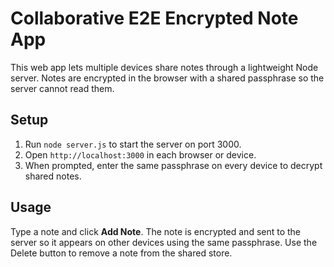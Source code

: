 
# Collaborative E2E Encrypted Note App

This web app lets multiple devices share notes through a lightweight Node server.
Notes are encrypted in the browser with a shared passphrase so the server cannot
read them.

## Setup

1. Run `node server.js` to start the server on port 3000.
2. Open `http://localhost:3000` in each browser or device.
3. When prompted, enter the same passphrase on every device to decrypt shared notes.

## Usage

Type a note and click **Add Note**. The note is encrypted and sent to the server
so it appears on other devices using the same passphrase. Use the Delete button
to remove a note from the shared store.


